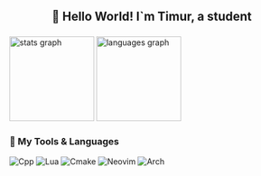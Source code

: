 <h2 align="center">👋 Hello World! I`m Timur, a student</h2>

###

<div align="left">
  <img src="https://github-readme-stats.vercel.app/api?username=SHTRAMPANTUNC&hide_title=false&hide_rank=false&show_icons=true&include_all_commits=true&count_private=true&disable_animations=false&theme=tokyonight&locale=en&hide_border=true" height="150" alt="stats graph"  />
  <img src="https://github-readme-stats.vercel.app/api/top-langs?username=SHTRAMPANTUNC&locale=en&hide_title=false&layout=compact&card_width=335&langs_count=5&theme=tokyonight&hide_border=true" height="150" alt="languages graph"  />
</div>

###

### 🧰 My Tools & Languages

<!-- ![My Skills](https://skillicons.dev/icons?i=c,cpp,cmake,linux,neovim) -->
![Cpp](https://img.shields.io/badge/CPP-5277C3.svg?style=for-the-badge&logo=C%2B%2B&logoColor=white&color=purple)
![Lua](https://img.shields.io/badge/lua-%232C2D72.svg?style=for-the-badge&logo=lua&logoColor=white)
![Cmake](https://img.shields.io/badge/CMAKE-5277C3.svg?style=for-the-badge&logo=cmake&logoColor=white&color=red)
![Neovim](https://img.shields.io/badge/NeoVim-%2357A143.svg?&style=for-the-badge&logo=neovim&logoColor=white)
![Arch](https://img.shields.io/badge/ARCH-5277C3.svg?style=for-the-badge&logo=ArchLinux&logoColor=white)


